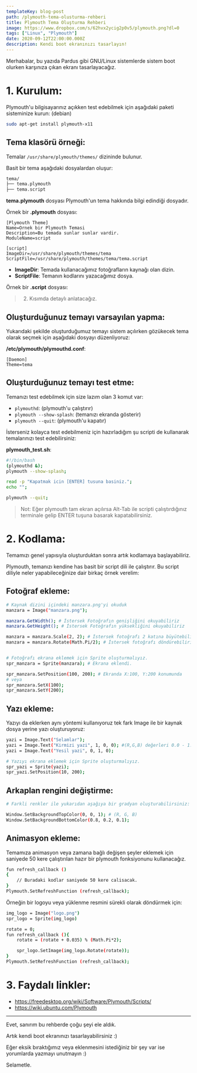 ```yaml
---
templateKey: blog-post
path: /plymouth-tema-olusturma-rehberi
title: Plymouth Tema Oluşturma Rehberi
image: https://www.dropbox.com/s/62hvx2ycig2p0v5/plymouth.png?dl=0
tags: ["Linux", "Plymouth"]
date: 2020-09-12T22:00:00.000Z
description: Kendi boot ekranınızı tasarlayın!
---
```

Merhabalar, bu yazıda Pardus gibi GNU/Linux sistemlerde sistem boot olurken karşınıza çıkan ekranı tasarlayacağız.

# 1. Kurulum:
Plymouth'u bilgisayarınız açıkken test edebilmek için aşağıdaki paketi sisteminize kurun: (debian)

```bash
sudo apt-get install plymouth-x11
```

## Tema klasörü örneği:
Temalar `/usr/share/plymouth/themes/` dizininde bulunur.

Basit bir tema aşağıdaki dosyalardan oluşur:
```bash
tema/
├── tema.plymouth
├── tema.script
```
**tema.plymouth** dosyası Plymouth'un tema hakkında bilgi edindiği dosyadır.

Örnek bir **.plymouth** dosyası:
```
[Plymouth Theme]
Name=Ornek bir Plymouth Temasi
Description=Bu temada sunlar sunlar vardir.
ModuleName=script

[script]
ImageDir=/usr/share/plymouth/themes/tema
ScriptFile=/usr/share/plymouth/themes/tema/tema.script
```
- **ImageDir**: Temada kullanacağımız fotoğrafların kaynağı olan dizin.
- **ScriptFile**: Temanın kodlarını yazacağımız dosya.

Örnek bir **.script** dosyası:
> 2. Kısımda detaylı anlatacağız.

## Oluşturduğunuz temayı varsayılan yapma:
Yukarıdaki şekilde oluşturduğumuz temayı sistem açılırken gözükecek tema olarak seçmek için aşağıdaki dosyayı düzenliyoruz:

**/etc/plymouth/plymouthd.conf**:
```
[Daemon]
Theme=tema
```

## Oluşturduğunuz temayı test etme:
Temanızı test edebilmek için size lazım olan 3 komut var:
- `plymouthd`: (plymouth'u çalıştırır)
- `plymouth --show-splash`: (temanızı ekranda gösterir)
- `plymouth --quit`: (plymouth'u kapatır)

İsterseniz kolayca test edebilmeniz için hazırladığım şu scripti de kullanarak temalarınızı test edebilirsiniz:

**plymouth_test.sh**:
```bash
#!/bin/bash
(plymouthd &);
plymouth --show-splash;

read -p "Kapatmak icin [ENTER] tusuna basiniz.";
echo "";

plymouth --quit;
```

> Not: Eğer plymouth tam ekran açılırsa Alt-Tab ile scripti çalıştırdığınız terminale gelip ENTER tuşuna basarak kapatabilirsiniz.

# 2. Kodlama:
Temamızı genel yapısıyla oluşturduktan sonra artık kodlamaya başlayabiliriz.

Plymouth, temanızı kendine has basit bir script dili ile çalıştırır. Bu script diliyle neler yapabileceğinize dair birkaç örnek verelim:

## Fotoğraf ekleme:
```bash
# Kaynak dizini içindeki manzara.png'yi okuduk
manzara = Image("manzara.png");

manzara.GetWidth(); # İstersek Fotoğrafın genişliğini okuyabiliriz
manzara.GetHeight(); # İstersek Fotoğrafın yüksekliğini okuyabiliriz

manzara = manzara.Scale(2, 2); # İstersek fotoğrafı 2 katına büyütebiliriz.
manzara = manzara.Rotate(Math.Pi/2); # İstersek fotoğrafı döndürebiliriz (radyan cinsinden değer)


# Fotoğrafı ekrana eklemek için Sprite oluşturmalıyız.
spr_manzara = Sprite(manzara); # Ekrana eklendi.

spr_manzara.SetPosition(100, 200); # Ekranda X:100, Y:200 konumunda
# veya
spr_manzara.SetX(100);
spr_manzara.SetY(200);
```

## Yazı ekleme:
Yazıyı da eklerken aynı yöntemi kullanıyoruz tek fark Image ile bir kaynak dosya yerine yazı oluşturuyoruz:
```bash
yazi = Image.Text("Selamlar");
yazi = Image.Text("Kirmizi yazi", 1, 0, 0); #(R,G,B) değerleri 0.0 - 1.0 arası.
yazi = Image.Text("Yesil yazi", 0, 1, 0);

# Yazıyı ekrana eklemek için Sprite oluşturmalıyız.
spr_yazi = Sprite(yazi);
spr_yazi.SetPosition(10, 200);
```

## Arkaplan rengini değiştirme:
```bash
# Farkli renkler ile yukarıdan aşağıya bir gradyan oluşturabilirsiniz:

Window.SetBackgroundTopColor(0, 0, 1); # (R, G, B)
Window.SetBackgroundBottomColor(0.8, 0.2, 0.1);
```

## Animasyon ekleme:
Temamıza animasyon veya zamana bağlı değişen şeyler eklemek için saniyede 50 kere çalıştırılan hazır bir plymouth fonksiyonunu kullanacağız.
```bash
fun refresh_callback ()
{
    // Buradaki kodlar saniyede 50 kere calisacak.
}
Plymouth.SetRefreshFunction (refresh_callback);
```

Örneğin bir logoyu veya yüklenme resmini sürekli olarak döndürmek için:
```bash
img_logo = Image("logo.png")
spr_logo = Sprite(img_logo)

rotate = 0;
fun refresh_callback (){
    rotate = (rotate + 0.035) % (Math.Pi*2);

    spr_logo.SetImage(img_logo.Rotate(rotate));
}
Plymouth.SetRefreshFunction (refresh_callback);
```

# 3. Faydalı linkler:

- https://freedesktop.org/wiki/Software/Plymouth/Scripts/
- https://wiki.ubuntu.com/Plymouth
---

Evet, sanırım bu rehberde çoğu şeyi ele aldık.

Artık kendi boot ekranınızı tasarlayabilirsiniz :)

Eğer eksik bıraktığımız veya eklenmesini istediğiniz bir şey var ise yorumlarda yazmayı unutmayın :)

Selametle.